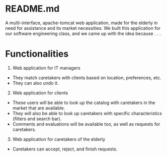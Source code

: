# README.md
A multi-interface, apache-tomcat web application, made for the elderly in need for assistance and its market necessities. We built this application for our software engineering class, and we came up with the idea because
.
.
.

# Functionalities
1. Web application for IT managers
  - They match caretakers with clients based on location, preferences, etc.
  - They can also undo it.

2. Web application for clients 
  - These users will be able to look up the catalog with caretakers in the market that are available.
  - They will also be able to look up caretakers with specific characteristics (filters and search bar).
  - Comments and evaluations will be available too, as well as requests for caretakers.

3. Web application for caretakers of the elderly
  - Caretakers can accept, reject, and finish requests.
